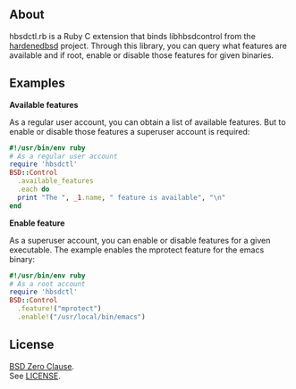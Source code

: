 ## About

hbsdctl.rb is a Ruby C extension that binds libhbsdcontrol from the
[hardenedbsd](https://hardenedbsd.org) project. Through this library,
you can query what features are available and if root, enable or disable
those features for given binaries.

## Examples

__Available features__

As a regular user account, you can obtain a list of available features.
But to enable or disable those features a superuser account is required:

``` ruby
#!/usr/bin/env ruby
# As a regular user account
require 'hbsdctl'
BSD::Control
  .available_features
  .each do
  print "The ", _1.name, " feature is available", "\n"
end
```

__Enable feature__

As a superuser account, you can enable or disable features for a given executable.
The example enables the mprotect feature for the emacs binary:

``` ruby
#!/usr/bin/env ruby
# As a root account
require 'hbsdctl'
BSD::Control
  .feature!("mprotect")
  .enable!("/usr/local/bin/emacs")
```

## License

[BSD Zero Clause](https://choosealicense.com/licenses/0bsd/).
<br>
See [LICENSE](./LICENSE).

